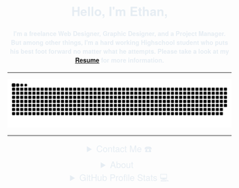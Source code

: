 <!DOCTYPE html>
<html lang="en">
<head>
    <meta charset="UTF-8">
    <meta name="viewport" content="width=device-width, initial-scale=1.0">
    <title>Ethan - Web Developer</title>
<style type="text/css">
h4 {
    font-family: Gotham, Helvetica Neue, Helvetica, Arial, sans-serif;
	color: #E6EDF3;
}
h2 {
    font-family: Gotham, Helvetica Neue, Helvetica, Arial, sans-serif;
	color: #E6EDF3;
}
h1 {
    font-family: Gotham, Helvetica Neue, Helvetica, Arial, sans-serif;
	color: #E6EDF3;
}
	
html {
	background-color: #0D1117
	}
summary {
	font-family: Gotham, Helvetica Neue, Helvetica, Arial, sans-serif;
	font-size: 20px;
	color: #E6EDF3;
}
	
</style>
</head>
<body>

<div align="center">
  <span>
    <h1>Hello, I'm Ethan,</h1>
    <h4>I'm a freelance Web Designer, Graphic Designer, and a Project Manager. But among other things, I'm a hard working Highschool student who puts his best foot forward no matter what he attempts. Please take a look at my <a href="https://github.com/ethanhilldp/ethanhilldp.github.io/blob/readme/resources/img/Resume.pdf" target="_blank">Resume</a> for more information.</h4>
  </span>
</div>

<hr>

<div align="center">
  <a href="https://ethanhilldp.github.io/">
    <img src="resources/img/grid-snake.svg" alt="">
  </a>
</div>

<hr>

<div align="center">
	
<details>
  <summary>Contact Me ☎️</summary>
  <div align="center">
    <h2>You can reach me by:</h2>
    <p>
      <a href="mailto:ethanhilldivine@gmail.com" target="_blank">
        <img src="https://img.shields.io/badge/gmail-EA4335.svg?style=for-the-badge&logo=gmail&logoColor=white" alt="azzar" height="30">
      </a>
    </p>
  </div>
</details>

<details>
  <summary>About 📃</summary>
  <div align="center">
    <h2>About this Account</h2>
    <p>
      <a href="github.com/ethanhilldp" target="_blank">
        <img src="https://komarev.com/ghpvc/?username=ethanhilldp&style=for-the-badge&label=PROFILE+VIEWS" height="25" alt="views count">
      </a>
      <a href="https://ethanhilldp.github.io/">
        <img src="https://img.shields.io/website?down_message=offline&style=for-the-badge&up_message=online&url=https%3A%2F%2Fethanhilldp.github.io%2F" height="25" alt="website">
      </a>
    </p>
    <p>
      <a href="github.com/ethanhilldp" target="_blank">
        <img src="https://img.shields.io/github/license/ethanhilldp/ethanhilldp.github.io?color=purple&style=for-the-badge" height="25" alt="license">
      </a>
    </p>
  </div>
</details>

<details>
  <summary>GitHub Profile Stats 💻</summary>
  <div align="center">
    <h2>GitHub Stats</h2>
    <details open>
      <summary><h3>Languages</h3></summary>
      <p>
        <a href="https://ethanhilldp.github.io/">
          <img width="21.3%" src="https://github-readme-stats.vercel.app/api/top-langs/?username=1999AZZAR&langs_count=6&theme=gruvbox&layout=compact&hide_border=true" alt="Ethan Hill :: Overall Top Langs">
        </a>
        <a href="https://ethanhilldp.github.io/">
          <img width="20%" src="https://github-profile-summary-cards.vercel.app/api/cards/repos-per-language?username=1999azzar&theme=gruvbox&layout=compact&hide_border=true" alt="Ethan Hill :: Top Langs by Repo">
          <img width="20%" src="https://github-profile-summary-cards.vercel.app/api/cards/most-commit-language?username=1999azzar&theme=gruvbox&layout=compact&hide_border=true" alt="Ethan Hill :: Top Langs by Commit">
        </a>
      </p>
    </details>
    <details open>
      <summary><h3>Statistics</h3></summary>
      <p>
        <a href="https://ethanhilldp.github.io/">
          <img width="25%" src="https://github-readme-streak-stats.herokuapp.com/?user=1999AZZAR&theme=gruvbox&hide_border=true">
        </a>
      </p>
    </details>
  </div>
</details> 
	
</div>

</body>
</html>

